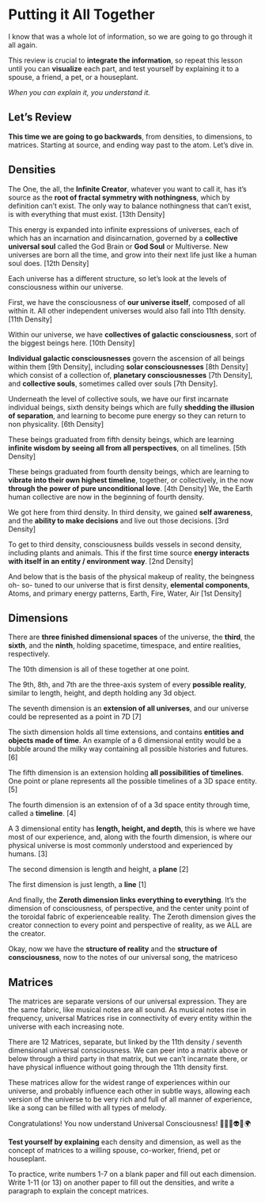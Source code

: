 # Putting it All Together
I know that was a whole lot of information, so we are going to go through it all again.

This review is crucial to **integrate the information**, so repeat this lesson until you can **visualize** each part, and test yourself by explaining it to a spouse, a friend, a pet, or a houseplant.

*When you can explain it, you understand it.*

## Let’s Review

**This time we are going to go backwards**, from densities, to dimensions, to matrices. Starting at source, and ending way past to the atom. Let’s dive in.

## Densities
The One, the all, the **Infinite Creator**, whatever you want to call it, has it’s source as the **root of fractal symmetry with nothingness**, which by definition can’t exist. The only way to balance nothingness that can’t exist, is with everything that must exist. [13th Density]

This energy is expanded into infinite expressions of universes, each of which has an incarnation and disincarnation, governed by a **collective universal soul** called the God Brain or **God Soul** or Multiverse. New universes are born all the time, and grow into their next life just like a human soul does. [12th Density]

Each universe has a different structure, so let’s look at the levels of consciousness within our universe.

First, we have the consciousness of **our universe itself**, composed of all within it. All other independent universes would also fall into 11th density. [11th Density]

Within our universe, we have **collectives of galactic consciousness**, sort of the biggest beings here. [10th Density]

**Individual galactic consciousnesses** govern the ascension of all beings within them [9th Density], including **solar consciousnesses** [8th Density] which consist of a collection of, **planetary consciousnesses** [7th Density], and **collective souls**, sometimes called over souls [7th Density].

Underneath the level of collective souls, we have our first incarnate individual beings, sixth density beings which are fully **shedding the illusion of separation**, and learning to become pure energy so they can return to non physicality. [6th Density]

These beings graduated from fifth density beings, which are learning **infinite wisdom by seeing all from all perspectives**, on all timelines. [5th Density]

These beings graduated from fourth density beings, which are learning to **vibrate into their own highest timeline**, together, or collectively, in the now **through the power of pure unconditional love**. [4th Density] We, the Earth human collective are now in the beginning of fourth density.

We got here from third density. In third density, we gained **self awareness**, and the **ability to make decisions** and live out those decisions. [3rd Density]

To get to third density, consciousness builds vessels in second density, including plants and animals. This if the first time source **energy interacts with itself in an entity / environment way**. [2nd Density]

And below that is the basis of the physical makeup of reality, the beingness oh- so- tuned to our universe that is first density, **elemental components**, Atoms, and primary energy patterns, Earth, Fire, Water, Air [1st Density]

## Dimensions
There are **three finished dimensional spaces** of the universe, the **third**, the **sixth**, and the **ninth**, holding spacetime, timespace, and entire realities, respectively. 

The 10th dimension is all of these together at one point. 

The 9th, 8th, and 7th are the three-axis system of every **possible reality**, similar to length, height, and depth holding any 3d object.

The seventh dimension is an **extension of all universes**, and our universe could be represented as a point in 7D [7]

The sixth dimension holds all time extensions, and contains **entities and objects made of time**. An example of a 6 dimensional entity would be a bubble around the milky way containing all possible histories and futures. [6]

The fifth dimension is an extension holding **all possibilities of timelines**. One point or plane represents all the possible timelines of a 3D space entity.[5]

The fourth dimension is an extension of of a 3d space entity through time, called a **timeline**. [4]

A 3 dimensional entity has **length, height, and depth**, this is where we have most of our experience, and, along with the fourth dimension, is where our physical universe is most commonly understood and experienced by humans. [3]

The second dimension is length and height, a **plane** [2]

The first dimension is just length, a **line** [1]

And finally, the **Zeroth dimension links everything to everything**. It’s the dimension of consciousness, of perspective, and the center unity point of the toroidal fabric of experienceable reality. The Zeroth dimension gives the creator connection to every point and perspective of reality, as we ALL are the creator.

Okay, now we have the **structure of reality** and the **structure of consciousness**, now to the notes of our universal song, the matriceso

## Matrices 
The matrices are separate versions of our universal expression. They are the same fabric, like musical notes are all sound. As musical notes rise in frequency, universal Matrices rise in connectivity of every entity within the universe with each increasing note.

There are 12 Matrices, separate, but linked by the 11th density / seventh dimensional universal consciousness. We can peer into a matrix above or below through a third party in that matrix, but we can’t incarnate there, or have physical influence without going through the 11th density first.

These matrices allow for the widest range of experiences within our universe, and probably influence each other in subtle ways, allowing each version of the universe to be very rich and full of all manner of experience, like a song can be filled with all types of melody.

Congratulations! You now understand Universal Consciousness! 🌌😃🙌👽💗🌍

**Test yourself by explaining** each density and dimension, as well as the concept of matrices to a willing spouse, co-worker, friend, pet or houseplant.

To practice, write numbers 1-7 on a blank paper and fill out each dimension. Write 1-11 (or 13) on another paper to fill out the densities, and write a paragraph to explain the concept matrices.


<!--stackedit_data:
eyJoaXN0b3J5IjpbLTg1NTgwMDIyMywzODQ0MzQ2MjIsMjc0Nz
k0MTEwLC0yNTY0NzA0NTAsLTEyODM0Njc5OTksNTM3NzE3Njk3
LC0xMzcxMTkyMzE5LDIwOTYwNTAzMzQsNjU3MDc3ODAxLDEzNj
AwNzAyNTcsLTE4OTYzOTU1MTQsLTk2MTY2Njc5LC0yMDg4NzQ2
NjEyXX0=
-->